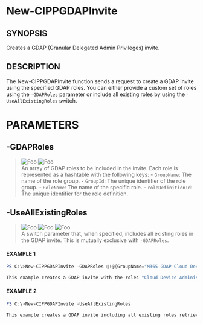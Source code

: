 # New-CIPPGDAPInvite
## SYNOPSIS
Creates a GDAP (Granular Delegated Admin Privileges) invite.
## DESCRIPTION
The New-CIPPGDAPInvite function sends a request to create a GDAP invite using the specified GDAP roles. 
You can either provide a custom set of roles using the `-GDAPRoles` parameter or include all existing roles by using the `-UseAllExistingRoles` switch.
# PARAMETERS

## **-GDAPRoles**
> ![Foo](https://img.shields.io/badge/Type-Array-Blue?) ![Foo](https://img.shields.io/badge/Mandatory-FALSE-Green?) \
An array of GDAP roles to be included in the invite. Each role is represented as a hashtable with the following keys: - `GroupName`: The name of the role group. - `GroupId`: The unique identifier of the role group. - `RoleName`: The name of the specific role. - `roleDefinitionId`: The unique identifier for the role definition.

  ## **-UseAllExistingRoles**
> ![Foo](https://img.shields.io/badge/Type-SwitchParameter-Blue?) ![Foo](https://img.shields.io/badge/Mandatory-FALSE-Green?) ![Foo](https://img.shields.io/badge/DefaultValue-False-Blue?color=5547a8)\
A switch parameter that, when specified, includes all existing roles in the GDAP invite. This is mutually exclusive with `-GDAPRoles`.

 #### EXAMPLE 1
```powershell
PS C:\>New-CIPPGDAPInvite -GDAPRoles @(@{GroupName="M365 GDAP Cloud Device Administrator";GroupId="fa03defa-27c4-4639-8e50-14cbb746a78d";RoleName="Cloud Device Administrator";roleDefinitionId="7698a772-787b-4ac8-901f-60d6b08affd2"},@{GroupName="M365 GDAP Intune Administrator";GroupId="3d1c917f-8d1e-4a1e-a61c-df3263a0d1bc";RoleName="Intune Administrator";roleDefinitionId="3a2c62db-5318-420d-8d74-23affee5d9d5"})

This example creates a GDAP invite with the roles "Cloud Device Administrator" and "Intune Administrator."
```
 #### EXAMPLE 2
```powershell
PS C:\>New-CIPPGDAPInvite -UseAllExistingRoles

This example creates a GDAP invite including all existing roles retrieved by the `Get-CIPPGDAPRoles` function.
```

